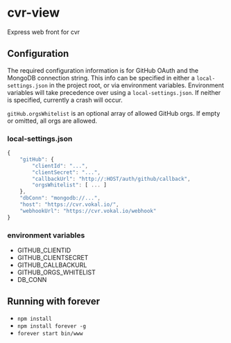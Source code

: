 # cvr-view

Express web front for cvr

## Configuration

The required configuration information is for GitHub OAuth and the MongoDB connection string. This info can be specified in either a `local-settings.json` in the project root, or via environment variables. Environment variables will take precedence over using a `local-settings.json`. If neither is specified, currently a crash will occur.

`gitHub.orgsWhitelist` is an optional array of allowed GitHub orgs. If empty or omitted, all orgs are allowed.

### local-settings.json
```js
{
    "gitHub": {
        "clientId": "...",
        "clientSecret": "...",
        "callbackUrl": "http://:HOST/auth/github/callback",
        "orgsWhitelist": [ ... ]
    },
    "dbConn": "mongodb://...",
    "host": "https://cvr.vokal.io/",
    "webhookUrl": "https://cvr.vokal.io/webhook"
}
```

### environment variables

- GITHUB_CLIENTID
- GITHUB_CLIENTSECRET
- GITHUB_CALLBACKURL
- GITHUB_ORGS_WHITELIST
- DB_CONN

## Running with forever

- `npm install`
- `npm install forever -g`
- `forever start bin/www`

